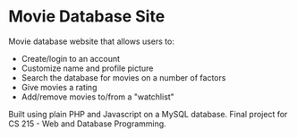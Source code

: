 # Movie Database Site
 Movie database website that allows users to:
 - Create/login to an account
 - Customize name and profile picture
 - Search the database for movies on a number of factors
 - Give movies a rating
 - Add/remove movies to/from a "watchlist"

 Built using plain PHP and Javascript on a MySQL database.
 Final project for CS 215 - Web and Database Programming.
